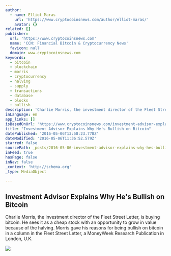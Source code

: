 ```yaml
---
author:
  - name: Elliot Maras
    url: 'https://www.cryptocoinsnews.com/author/elliot-maras/'
    avatar: {}
related: []
publisher:
  url: 'https://www.cryptocoinsnews.com'
  name: 'CCN: Financial Bitcoin & Cryptocurrency News'
  favicon: null
  domain: www.cryptocoinsnews.com
keywords:
  - bitcoin
  - blockchain
  - morris
  - cryptocurrency
  - halving
  - supply
  - transactions
  - database
  - blocks
  - bullish
description: 'Charlie Morris, the investment director of the Fleet Street Letter, is buying bitcoin. He sees it as a cheap stock with an opportunity to grow in value because of the halving. Morris gave his reasons for being bullish on bitcoin in a column in the Fleet Street Letter, a MoneyWeek Research Publication in London, U.K.'
inLanguage: en
app_links: []
isBasedOnUrl: 'https://www.cryptocoinsnews.com/investment-advisor-explains-why-hes-bullish-on-bitcoin/'
title: "Investment Advisor Explains Why He's Bullish on Bitcoin"
datePublished: '2016-05-06T13:58:23.778Z'
dateModified: '2016-05-06T11:36:52.579Z'
starred: false
sourcePath: _posts/2016-05-06-investment-advisor-explains-why-hes-bullish-on-bitcoin.md
inFeed: true
hasPage: false
inNav: false
_context: 'http://schema.org'
_type: MediaObject

---
```

<article style=""><h1>Investment Advisor Explains Why He's Bullish on Bitcoin</h1><p>Charlie Morris, the investment director of the Fleet Street Letter, is buying bitcoin. He sees it as a cheap stock with an opportunity to grow in value because of the halving. Morris gave his reasons for being bullish on bitcoin in a column in the Fleet Street Letter, a MoneyWeek Research Publication in London, U.K.</p><img src="https://www.cryptocoinsnews.com/wp-content/uploads/2016/03/Bitcoin-dollar.jpg" /></article>